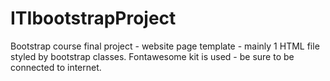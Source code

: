 # ITIbootstrapProject

Bootstrap course final project - website page template -  mainly 1 HTML file styled by bootstrap classes.
Fontawesome kit is used - be sure to be connected to internet. 
